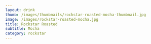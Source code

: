 ```yaml
---
layout: drink
thumb: /images/thumbnails/rockstar-roasted-mocha-thumbnail.jpg
image: /images/rockstar-roasted-mocha.jpg
title: Rockstar Roasted
subtitle: Mocha
category: rockstar
---
```


